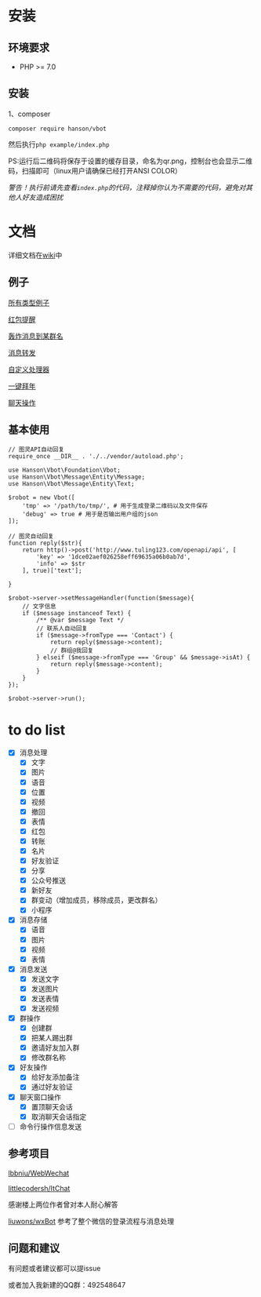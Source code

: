 
# 安装

## 环境要求

* PHP >= 7.0

## 安装

1、composer

```
composer require hanson/vbot
```

然后执行``` php example/index.php ``` 

PS:运行后二维码将保存于设置的缓存目录，命名为qr.png，控制台也会显示二维码，扫描即可（linux用户请确保已经打开ANSI COLOR）

*警告！执行前请先查看`index.php`的代码，注释掉你认为不需要的代码，避免对其他人好友造成困扰*

# 文档

详细文档在[wiki](https://github.com/HanSon/vbot/wiki)中

## 例子

[所有类型例子](https://github.com/HanSon/vbot/blob/master/example/index.php)

[红包提醒](https://github.com/HanSon/vbot/blob/master/example/hongbao.php)

[轰炸消息到某群名](https://github.com/HanSon/vbot/blob/master/example/group.php)

[消息转发](https://github.com/HanSon/vbot/blob/master/example/forward.php)

[自定义处理器](https://github.com/HanSon/vbot/blob/master/example/custom.php)

[一键拜年](https://github.com/HanSon/vbot/blob/master/example/bainian.php)

[聊天操作](https://github.com/HanSon/vbot/blob/master/example/contact.php)


## 基本使用

```
// 图灵API自动回复
require_once __DIR__ . './../vendor/autoload.php';

use Hanson\Vbot\Foundation\Vbot;
use Hanson\Vbot\Message\Entity\Message;
use Hanson\Vbot\Message\Entity\Text;

$robot = new Vbot([
    'tmp' => '/path/to/tmp/', # 用于生成登录二维码以及文件保存
    'debug' => true # 用于是否输出用户组的json
]);

// 图灵自动回复
function reply($str){
    return http()->post('http://www.tuling123.com/openapi/api', [
        'key' => '1dce02aef026258eff69635a06b0ab7d',
        'info' => $str
    ], true)['text'];

}

$robot->server->setMessageHandler(function($message){
    // 文字信息
    if ($message instanceof Text) {
        /** @var $message Text */
        // 联系人自动回复
        if ($message->fromType === 'Contact') {
            return reply($message->content);
            // 群组@我回复
        } elseif ($message->fromType === 'Group' && $message->isAt) {
            return reply($message->content);
        }
    }
});

$robot->server->run();

```

# to do list

- [x] 消息处理
  - [x] 文字
  - [x] 图片
  - [x] 语音
  - [x] 位置
  - [x] 视频
  - [x] 撤回
  - [x] 表情
  - [x] 红包
  - [x] 转账
  - [x] 名片
  - [x] 好友验证
  - [x] 分享
  - [x] 公众号推送
  - [x] 新好友
  - [x] 群变动（增加成员，移除成员，更改群名）
  - [x] 小程序
  
- [x] 消息存储
  - [x] 语音
  - [x] 图片
  - [x] 视频
  - [x] 表情

- [x] 消息发送
  - [x] 发送文字
  - [x] 发送图片
  - [x] 发送表情
  - [x] 发送视频

- [x] 群操作
  - [x] 创建群
  - [x] 把某人踢出群
  - [x] 邀请好友加入群
  - [x] 修改群名称
  
- [x] 好友操作
  - [x] 给好友添加备注
  - [x] 通过好友验证

- [x] 聊天窗口操作
  - [x] 置顶聊天会话
  - [x] 取消聊天会话指定
  
- [ ] 命令行操作信息发送

## 参考项目

[lbbniu/WebWechat](https://github.com/lbbniu/WebWechat)

[littlecodersh/ItChat](https://github.com/littlecodersh/ItChat) 

感谢楼上两位作者曾对本人耐心解答

[liuwons/wxBot](https://github.com/liuwons/wxBot) 参考了整个微信的登录流程与消息处理

## 问题和建议

有问题或者建议都可以提issue

或者加入我新建的QQ群：492548647
